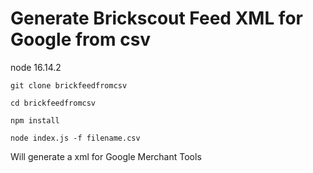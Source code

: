 # Generate Brickscout Feed XML for Google from csv

node 16.14.2

```
git clone brickfeedfromcsv

cd brickfeedfromcsv

npm install 

node index.js -f filename.csv
```

Will generate a xml for Google Merchant Tools
